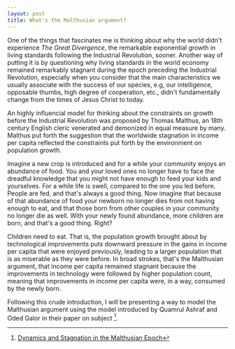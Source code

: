 ```yaml
---
layout: post
title: What's the Malthusian argument?
---
```


One of the things that fascinates me is thinking about why the world didn't experience *The Great Divergence*, the remarkable exponential growth in living standards following the Industrial Revolution, sooner. Another way of putting it is by questioning why living standards in the world economy remained remarkably stagnant during the epoch preceding the Industrial Revolution, especially when you consider that the main characteristics we usually associate with the success of our species, e.g, our intelligence, opposable thumbs, high degree of cooperation, etc., didn't fundamentally change from the times of Jesus Christ to today. 

An highly influencial model for thinking about the constraints on growth before the Industrial Revolution was proposed by Thomas Malthus, an 18th century English cleric venerated and demonized in equal measure by many. Malthus put forth the suggestion that the worldwide stagnation in income per capita reflected the constraints put forth by the environment on population growth. 

Imagine a new crop is introduced and for a while your community enjoys an abundance of food. You and your loved ones no longer have to face the dreadful knowledge that you might not have enough to feed your kids and yourselves. For a while life is swell, compared to the one you led before. People are fed, and that's always a good thing. Now imagine that because of that abundance of food your newborn no longer dies from not having enough to eat, and that those born from other couples in your community no longer die as well. With your newly found abundance, more children are born, and that's a good thing. Right? 

Children need to eat. That is, the population growth brought about by technological improvements puts downward pressure in the gains in income per capita that were enjoyed previously, leading to a larger population that is as miserable as they were before. In broad strokes, that's the Malthusian argument, that income per capita remained stagnant because the improvements in technology were followed by higher population count, meaning that improvements in income per capita were, in a way, consumed by the newly born. 

Following this crude introduction, I will be presenting a way to model the Malthusian argument using the model introduced  by Quamrul Ashraf and Oded Galor in their paper on subject  [^a]. 


[^a]:[Dynamics and Stagnation in the Malthusian Epoch](https://www.nber.org/papers/w17037) 
